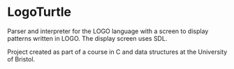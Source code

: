 # LogoTurtle

Parser and interpreter for the LOGO language with a screen to display patterns written in LOGO. The display screen uses SDL.

Project created as part of a course in C and data structures at the University of Bristol.
